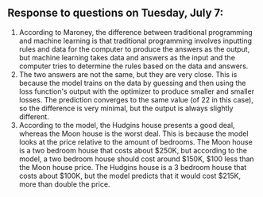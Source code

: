 ## Response to questions on Tuesday, July 7:

1. According to Maroney, the difference between traditional programming and machine learning is that 
traditional programming involves inputting rules and data for the computer to produce the answers as the 
output, but machine learning takes data and answers as the input and the computer tries to determine the 
rules based on the data and answers.
2. The two answers are not the same, but they are very close. This is because the model trains on the data by guessing and then using the loss function's output with the optimizer to produce smaller and smaller losses. The prediction converges to the same value (of 22 in this case), so the difference is very minimal, but the output is always slightly different.
3. According to the model, the Hudgins house presents a good deal, whereas the Moon house is the worst deal. This is because the model looks at the price relative to the amount of bedrooms. The Moon house is a two bedroom house that costs about $250K, but according to the model, a two bedroom house should cost around $150K, $100 less than the Moon house price. The Hudgins house is a 3 bedroom house that costs about $100K, but the model predicts that it would cost $215K, more than double the price.

